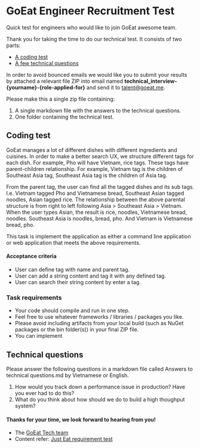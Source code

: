# GoEat Engineer Recruitment Test
Quick test for engineers who would like to join GoEat awesome team.

Thank you for taking the time to do our technical test. It consists of two parts:

* [A coding test](#coding-test)
* [A few technical questions](#technical-questions)

In order to avoid bounced emails we would like you to submit your results by attached a relevant file ZIP into email named **technical_interview-{yourname}-{role-applied-for}** and send it to [talent@goeat.me](mailto:talent@goeat.me).

Please make this a single zip file containing:

1. A single markdown file with the answers to the technical questions.
2. One folder containing the technical test.

## Coding test

GoEat manages a lot of different dishes with different ingredients and cuisines. In order to make a better search UX, we structure different tags for each dish. For example, Pho will have Vietnam, rice tags. These tags have parent-children relationship. For example, Vietnam tag is the children of Southeast Asia tag, Southeast Asia tag is the children of Asia tag. 

From the parent tag, the user can find all the tagged dishes and its sub tags. I.e. Vietnam tagged Pho and Vietnamese bread, Southeast Asian tagged noodles, Asian tagged rice. The relationship between the above parental structure is from right to left following Asia > Southeast Asia > Vietnam. When the user types Asian, the result is rice, noodles, Vietnamese bread, noodles. Southeast Asia is noodles, bread, pho. And Vietnam is Vietnamese bread, pho. 

This task is implement the application as either a command line application or web application that meets the above requirements.

#### Acceptance criteria

- User can define tag with name and parent tag.
- User can add a string content and tag it with any defined tag.
- User can search their string content by enter a tag.

### Task requirements

- Your code should compile and run in one step.
- Feel free to use whatever frameworks / libraries / packages you like.
- Please avoid including artifacts from your local build (such as NuGet packages or the bin folder(s)) in your final ZIP file.
- You can implement 

## Technical questions
Please answer the following questions in a markdown file called Answers to technical questions.md by Vietnamese or English. 

1. How would you track down a performance issue in production? Have you ever had to do this?
2. What do you think about how should we do to build a high thoughput system?

#### Thanks for your time, we look forward to hearing from you!
- The [GoEat Tech team](https://github.com/goeattech)
- Content refer:  [Just Eat requirement test](https://github.com/justeat/JustEat.RecruitmentTest)
